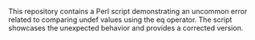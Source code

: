 This repository contains a Perl script demonstrating an uncommon error related to comparing undef values using the eq operator. The script showcases the unexpected behavior and provides a corrected version.